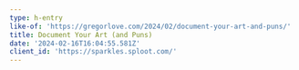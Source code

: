 ```yaml
---
type: h-entry
like-of: 'https://gregorlove.com/2024/02/document-your-art-and-puns/'
title: Document Your Art (and Puns)
date: '2024-02-16T16:04:55.581Z'
client_id: 'https://sparkles.sploot.com/'
---
```


